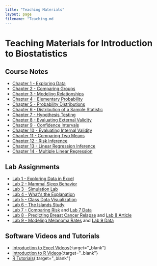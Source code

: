 ```yaml
---
title: "Teaching Materials"
layout: page
filename: "Teaching.md
---
```


# Teaching Materials for Introduction to Biostatistics

## Course Notes

 - [Chapter 1 - Exploring Data](/materials/chapter-1.pdf)
 - [Chapter 2 - Comparing Groups](/materials/chapter-2.pdf)
 - [Chapter 3 - Modeling Relationships](/materials/chapter-3.pdf)
 - [Chapter 4 - Elementary Probability](/materials/chapter-4.pdf)
 - [Chapter 5 - Probability Distributions](/materials/chapter-5.pdf)
 - [Chapter 6 - Distribution of a Sample Statistic](/materials/chapter-6.pdf)
 - [Chapter 7 - Hypothesis Testing](/materials/chapter-7.pdf)
 - [Chapter 8 - Evaluating External Validity](/materials/chapter-8.pdf)
 - [Chapter 9 - Confidence Intervals](/materials/chapter-9.pdf)
 - [Chapter 10 - Evaluating Internal Validity](/materials/chapter-10.pdf)
 - [Chapter 11 - Comparing Two Means](/materials/chapter-11.pdf)
 - [Chapter 12 - Risk Inference](/materials/chapter-12.pdf)
 - [Chapter 13 - Linear Regression Inference](/materials/chapter-13.pdf)
 - [Chapter 14 - Multiple Linear Regression](/materials/chapter-14.pdf)

## Lab Assignments

- [Lab 1 - Exploring Data in Excel](/materials/lab-1.pdf)
- [Lab 2 - Mammal Sleep Behavior](/materials/lab-2.pdf)
- [Lab 3 - Simulation Lab](/materials/lab-3.pdf)
- [Lab 4 - What's the Explanation](/materials/lab-4.pdf)
- [Lab 5 - Class Data Visualization](/materials/lab-5.pdf)
- [Lab 6 - The Islands Study](/materials/lab-6.pdf)
- [Lab 7 - Comparing Risk](/materials/lab-7.pdf) and [Lab 7 Data](/materials/heart.csv)
- [Lab 8 - Predicting Breast Cancer Relapse](/materials/lab-8.pdf) and [Lab 8 Article](/materials/lab-8-article.pdf)
- [Lab 9 - Modeling Melanoma Rates](/materials/lab-9.pdf) and [Lab 9 Data](/materials/Melanoma.csv)

## Software Videos and Tutorials

 - [Introduction to Excel Videos](https://www.youtube.com/watch?v=iQWC3Q4D5VM&list=PLTE0IJCCTM9LdpwKNRLjoio__qLIrYZDC){:target="_blank"}
 - [Introduction to R Videos](https://www.youtube.com/watch?v=7tDK_i11jqw&list=PLTE0IJCCTM9ILfW8OaLqZd37G7X4WDtl-){:target="_blank"}
 - [R Tutorials](https://stat212-learnr.stat.illinois.edu/){:target="_blank"}


